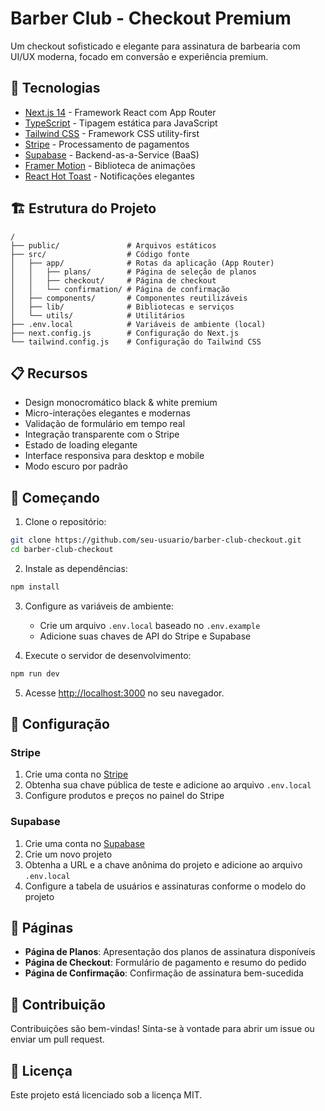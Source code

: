 # Barber Club - Checkout Premium

Um checkout sofisticado e elegante para assinatura de barbearia com UI/UX moderna, focado em conversão e experiência premium.

## 🚀 Tecnologias

- [Next.js 14](https://nextjs.org/) - Framework React com App Router
- [TypeScript](https://www.typescriptlang.org/) - Tipagem estática para JavaScript
- [Tailwind CSS](https://tailwindcss.com/) - Framework CSS utility-first
- [Stripe](https://stripe.com/) - Processamento de pagamentos
- [Supabase](https://supabase.com/) - Backend-as-a-Service (BaaS)
- [Framer Motion](https://www.framer.com/motion/) - Biblioteca de animações
- [React Hot Toast](https://react-hot-toast.com/) - Notificações elegantes

## 🏗️ Estrutura do Projeto

```
/
├── public/               # Arquivos estáticos
├── src/                  # Código fonte
│   ├── app/              # Rotas da aplicação (App Router)
│   │   ├── plans/        # Página de seleção de planos
│   │   ├── checkout/     # Página de checkout
│   │   └── confirmation/ # Página de confirmação
│   ├── components/       # Componentes reutilizáveis
│   ├── lib/              # Bibliotecas e serviços
│   └── utils/            # Utilitários
├── .env.local            # Variáveis de ambiente (local)
├── next.config.js        # Configuração do Next.js
└── tailwind.config.js    # Configuração do Tailwind CSS
```

## 📋 Recursos

- Design monocromático black & white premium
- Micro-interações elegantes e modernas
- Validação de formulário em tempo real
- Integração transparente com o Stripe
- Estado de loading elegante
- Interface responsiva para desktop e mobile
- Modo escuro por padrão

## 🚀 Começando

1. Clone o repositório:
```bash
git clone https://github.com/seu-usuario/barber-club-checkout.git
cd barber-club-checkout
```

2. Instale as dependências:
```bash
npm install
```

3. Configure as variáveis de ambiente:
   - Crie um arquivo `.env.local` baseado no `.env.example`
   - Adicione suas chaves de API do Stripe e Supabase

4. Execute o servidor de desenvolvimento:
```bash
npm run dev
```

5. Acesse [http://localhost:3000](http://localhost:3000) no seu navegador.

## 🔧 Configuração

### Stripe

1. Crie uma conta no [Stripe](https://dashboard.stripe.com/register)
2. Obtenha sua chave pública de teste e adicione ao arquivo `.env.local`
3. Configure produtos e preços no painel do Stripe

### Supabase

1. Crie uma conta no [Supabase](https://supabase.com/)
2. Crie um novo projeto
3. Obtenha a URL e a chave anônima do projeto e adicione ao arquivo `.env.local`
4. Configure a tabela de usuários e assinaturas conforme o modelo do projeto

## 📱 Páginas

- **Página de Planos**: Apresentação dos planos de assinatura disponíveis
- **Página de Checkout**: Formulário de pagamento e resumo do pedido
- **Página de Confirmação**: Confirmação de assinatura bem-sucedida

## 🤝 Contribuição

Contribuições são bem-vindas! Sinta-se à vontade para abrir um issue ou enviar um pull request.

## 📄 Licença

Este projeto está licenciado sob a licença MIT.
